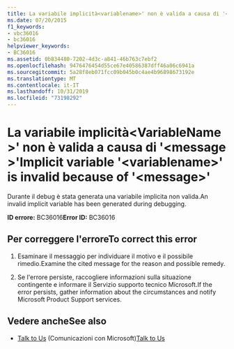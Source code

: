 ```yaml
---
title: La variabile implicità<variablename>' non è valida a causa di '<message>'
ms.date: 07/20/2015
f1_keywords:
- vbc36016
- bc36016
helpviewer_keywords:
- BC36016
ms.assetid: 0b834480-7202-4d3c-a841-46b763c7ebf2
ms.openlocfilehash: 9476476454d55ce67e40586387dff46a06c6941a
ms.sourcegitcommit: 5a28f8eb071fcc09b045b0c4ae4b96898673192e
ms.translationtype: MT
ms.contentlocale: it-IT
ms.lasthandoff: 10/31/2019
ms.locfileid: "73198292"
---
```

# <a name="implicit-variable-variablename-is-invalid-because-of-message"></a><span data-ttu-id="98861-102">La variabile implicità\<VariableName >' non è valida a causa di '\<message >'</span><span class="sxs-lookup"><span data-stu-id="98861-102">Implicit variable '\<variablename>' is invalid because of '\<message>'</span></span>
<span data-ttu-id="98861-103">Durante il debug è stata generata una variabile implicita non valida.</span><span class="sxs-lookup"><span data-stu-id="98861-103">An invalid implicit variable has been generated during debugging.</span></span>  
  
 <span data-ttu-id="98861-104">**ID errore:** BC36016</span><span class="sxs-lookup"><span data-stu-id="98861-104">**Error ID:** BC36016</span></span>  
  
## <a name="to-correct-this-error"></a><span data-ttu-id="98861-105">Per correggere l'errore</span><span class="sxs-lookup"><span data-stu-id="98861-105">To correct this error</span></span>  
  
1. <span data-ttu-id="98861-106">Esaminare il messaggio per individuare il motivo e il possibile rimedio.</span><span class="sxs-lookup"><span data-stu-id="98861-106">Examine the cited message for the reason and possible remedy.</span></span>  
  
2. <span data-ttu-id="98861-107">Se l'errore persiste, raccogliere informazioni sulla situazione contingente e informare il Servizio supporto tecnico Microsoft.</span><span class="sxs-lookup"><span data-stu-id="98861-107">If the error persists, gather information about the circumstances and notify Microsoft Product Support services.</span></span>  
  
## <a name="see-also"></a><span data-ttu-id="98861-108">Vedere anche</span><span class="sxs-lookup"><span data-stu-id="98861-108">See also</span></span>

- <span data-ttu-id="98861-109">[Talk to Us](/visualstudio/ide/feedback-options) (Comunicazioni con Microsoft)</span><span class="sxs-lookup"><span data-stu-id="98861-109">[Talk to Us](/visualstudio/ide/feedback-options)</span></span>
